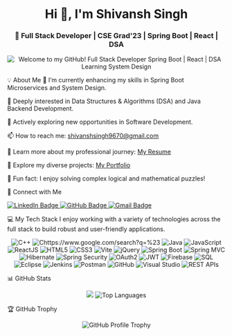 <h1 align="center">Hi 👋, I'm Shivansh Singh</h1>
<h3 align="center">🚀 Full Stack Developer | CSE Grad'23 | Spring Boot | React | DSA</h3>

<p align="center">
<img src="https://readme-typing-svg.herokuapp.com?font=Fira+Code&weight=500&size=24&pause=1000&color=37F7D5&center=true&vCenter=true&width=435&lines=Welcome+to+my+GitHub!;Full+Stack+Developer;Spring+Boot+%7C+React+%7C+DSA;Learning+System+Design" alt="Welcome to my GitHub! Full Stack Developer Spring Boot | React | DSA Learning System Design" />
</p>

💡 About Me
🌱 I’m currently enhancing my skills in Spring Boot Microservices and System Design.

🧠 Deeply interested in Data Structures & Algorithms (DSA) and Java Backend Development.

🚀 Actively exploring new opportunities in Software Development.

📫 How to reach me: shivanshsingh9670@gmail.com

📄 Learn more about my professional journey: <a href="https://drive.google.com/file/d/1XmRanaGEdEAyCAivycKO8NdirBFHHp1l/view?usp=drive_link" target="_blank">My Resume</a>

🔗 Explore my diverse projects: <a href="https://portfolio-revised-2.netlify.app/" target="_blank">My Portfolio</a>

🎲 Fun fact: I enjoy solving complex logical and mathematical puzzles!

🔗 Connect with Me
<p align="left">
<a href="https://linkedin.com/in/shivansh96v" target="_blank">
<img src="https://img.shields.io/badge/LinkedIn-0077B5?style=for-the-badge&logo=linkedin&logoColor=white" alt="LinkedIn Badge" />
</a>
<a href="https://github.com/Havoac" target="_blank">
<img src="https://img.shields.io/badge/GitHub-181717?style=for-the-badge&logo=github&logoColor=white" alt="GitHub Badge" />
</a>
<a href="mailto:shivanshsingh9670@gmail.com">
<img src="https://img.shields.io/badge/Gmail-D14836?style=for-the-badge&logo=gmail&logoColor=white" alt="Gmail Badge" />
</a>
</p>

💻 My Tech Stack
I enjoy working with a variety of technologies across the full stack to build robust and user-friendly applications.

<p align="center">
<!-- Programming Languages -->
<img src="https://img.shields.io/badge/C%2B%2B-00599C?style=for-the-badge&logo=c%2B%2B&logoColor=white" alt="C++" />
<img src="https://img.shields.io/badge/C%23-239120?style=for-the-badge&logo=c-sharp&logoColor=white" alt="Chttps://www.google.com/search?q=%23" />
<img src="https://img.shields.io/badge/Java-ED8B00?style=for-the-badge&logo=openjdk&logoColor=white" alt="Java" />
<img src="https://img.shields.io/badge/JavaScript-F7DF1E?style=for-the-badge&logo=javascript&logoColor=black" alt="JavaScript" />

<!-- Front-End Frameworks & Libraries -->

<img src="https://img.shields.io/badge/ReactJS-61DAFB?style=for-the-badge&logo=react&logoColor=black" alt="ReactJS" />
<img src="https://img.shields.io/badge/HTML5-E34F26?style=for-the-badge&logo=html5&logoColor=white" alt="HTML5" />
<img src="https://img.shields.io/badge/CSS3-1572B6?style=for-the-badge&logo=css3&logoColor=white" alt="CSS3" />
<img src="https://img.shields.io/badge/Vite-646CFF?style=for-the-badge&logo=vite&logoColor=white" alt="Vite" />
<img src="https://img.shields.io/badge/jQuery-0769AD?style=for-the-badge&logo=jquery&logoColor=white" alt="jQuery" />

<!-- Backend Frameworks & Technologies -->

<img src="https://img.shields.io/badge/SpringBoot-6DB33F?style=for-the-badge&logo=springboot&logoColor=white" alt="Spring Boot" />
<img src="https://img.shields.io/badge/SpringMVC-6DB33F?style=for-the-badge&logo=spring&logoColor=white" alt="Spring MVC" />
<img src="https://img.shields.io/badge/Hibernate-59666C?style=for-the-badge&logo=hibernate&logoColor=white" alt="Hibernate" />
<img src="https://img.shields.io/badge/SpringSecurity-4DB33D?style=for-the-badge&logo=springsecurity&logoColor=white" alt="Spring Security" />
<img src="https://img.shields.io/badge/OAuth2-2D72D2?style=for-the-badge&logo=oauth&logoColor=white" alt="OAuth2" />
<img src="https://img.shields.io/badge/JWT-000000?style=for-the-badge&logo=json-web-tokens&logoColor=white" alt="JWT" />

<!-- Databases & Cloud -->

<img src="https://img.shields.io/badge/Firebase-FFCA28?style=for-the-badge&logo=firebase&logoColor=black" alt="Firebase" />
<img src="https://img.shields.io/badge/SQL-4479A1?style=for-the-badge&logo=mysql&logoColor=white" alt="SQL" />

<!-- Tools & APIs -->

<img src="https://img.shields.io/badge/Eclipse-2C2255?style=for-the-badge&logo=eclipseide&logoColor=white" alt="Eclipse" />
<img src="https://img.shields.io/badge/Jenkins-D24939?style=for-the-badge&logo=jenkins&logoColor=white" alt="Jenkins" />
<img src="https://img.shields.io/badge/Postman-FF6C37?style=for-the-badge&logo=postman&logoColor=white" alt="Postman" />
<img src="https://img.shields.io/badge/GitHub-181717?style=for-the-badge&logo=github&logoColor=white" alt="GitHub" />
<img src="https://img.shields.io/badge/Visual_Studio-5C2D91?style=for-the-badge&logo=visual-studio&logoColor=white" alt="Visual Studio" />
<img src="https://img.shields.io/badge/REST_APIs-00599C?style=for-the-badge&logo=rest&logoColor=white" alt="REST APIs" />
</p>

📊 GitHub Stats
<p align="center">

  <img src="https://github-readme-stats.vercel.app/api?username=Havoac&show_icons=true&theme=radical&count_private=true&include_all_commits=true" />


<img src="https://github-readme-stats.vercel.app/api/top-langs/?username=Havoac&layout=compact&theme=radical&hide_border=true" alt="Top Languages" />
</p>

🏆 GitHub Trophy
<p align="center">
<img src="https://github-profile-trophy.vercel.app/?username=Havoac&theme=radical&no-frame=true&no-bg=true&title=Followers,Commits,Stars,Experience" alt="GitHub Profile Trophy" />
</p>

